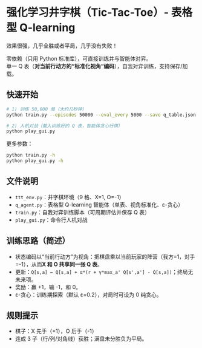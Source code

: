 # 强化学习井字棋（Tic-Tac-Toe）- 表格型 Q-learning

效果很强，几乎全胜或者平局，几乎没有失败！

零依赖（只用 Python 标准库），可直接训练并与智能体对弈。  
单一 Q 表（**对当前行动方的“标准化视角”编码**），自我对弈训练，支持保存/加载。

## 快速开始

```bash
# 1) 训练 50,000 局（大约几秒钟）
python train.py --episodes 50000 --eval_every 5000 --save q_table.json

# 2) 人机对战（载入训练好的 Q 表，智能体贪心行棋）
python play_gui.py  

```

更多参数：
```bash
python train.py -h
python play_gui.py -h
```

## 文件说明
- `ttt_env.py`：井字棋环境（9 格、X=1, O=-1）
- `q_agent.py`：表格型 Q-learning 智能体（单表、视角标准化、ε-贪心）
- `train.py`：自我对弈训练脚本（可周期评估并保存 Q 表）
- `play_gui.py`：命令行人机对战

## 训练思路（简述）
- 状态编码以“当前行动方”为视角：把棋盘乘以当前玩家的阵营（我方=1，对手=-1），从而**X 和 O 共享同一张 Q 表**。
- 更新：`Q[s,a] ← Q[s,a] + α*(r + γ*max_a' Q[s',a'] - Q[s,a])`；终局无未来项。
- 奖励：赢 +1，输 -1，和 0。
- ε-贪心：训练期探索（默认 ε=0.2），对局时可设为 0 纯贪心。

## 规则提示
- 棋子：X 先手（+1），O 后手（-1）
- 连成 3 子（行/列/对角线）获胜；满盘未分胜负为平局。
